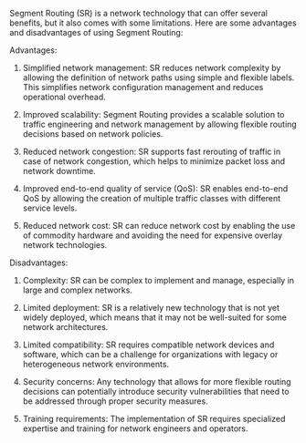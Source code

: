 Segment Routing (SR) is a network technology that can offer several benefits, but it also comes with some limitations. Here are some advantages and disadvantages of using Segment Routing:

Advantages:
1. Simplified network management: SR reduces network complexity by allowing the definition of network paths using simple and flexible labels. This simplifies network configuration management and reduces operational overhead.

2. Improved scalability: Segment Routing provides a scalable solution to traffic engineering and network management by allowing flexible routing decisions based on network policies.

3. Reduced network congestion: SR supports fast rerouting of traffic in case of network congestion, which helps to minimize packet loss and network downtime.

4. Improved end-to-end quality of service (QoS): SR enables end-to-end QoS by allowing the creation of multiple traffic classes with different service levels.

5. Reduced network cost: SR can reduce network cost by enabling the use of commodity hardware and avoiding the need for expensive overlay network technologies.

Disadvantages:
1. Complexity: SR can be complex to implement and manage, especially in large and complex networks. 

2. Limited deployment: SR is a relatively new technology that is not yet widely deployed, which means that it may not be well-suited for some network architectures.

3. Limited compatibility: SR requires compatible network devices and software, which can be a challenge for organizations with legacy or heterogeneous network environments.

4. Security concerns: Any technology that allows for more flexible routing decisions can potentially introduce security vulnerabilities that need to be addressed through proper security measures.

5. Training requirements: The implementation of SR requires specialized expertise and training for network engineers and operators.

